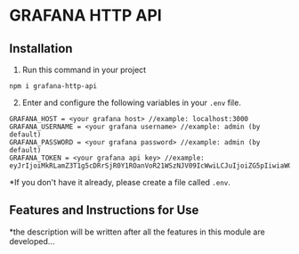 # GRAFANA HTTP API
## Installation
1. Run this command in your project
```
npm i grafana-http-api
```
2. Enter and configure the following variables in your ```.env``` file.
```
GRAFANA_HOST = <your grafana host> //example: localhost:3000
GRAFANA_USERNAME = <your grafana username> //example: admin (by default)
GRAFANA_PASSWORD = <your grafana password> //example: admin (by default)
GRAFANA_TOKEN = <your grafana api key> //example: eyJrIjoiMkRLamZ3T1g5cDRrSjR0Y1ROanVoR21WSzNJV09IcWwiLCJuIjoiZG5pIiwiaWQiOjF9
```
*If you don't have it already, please create a file called ```.env```.

## Features and Instructions for Use
*the description will be written after all the features in this module are developed...
